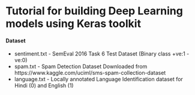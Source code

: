 <h1>Tutorial for building Deep Learning models using Keras toolkit</h1>

<h4>Dataset</h4>
<ul>
<li>sentiment.txt - SemEval 2016 Task 6 Test Dataset (Binary class +ve:1 -ve:0)</li>
<li>spam.txt - Spam Detection Dataset Downloaded from https://www.kaggle.com/uciml/sms-spam-collection-dataset</li>
<li>language.txt - Locally annotated Language Identification dataset for Hindi (0) and English (1)</li>
</ul>
